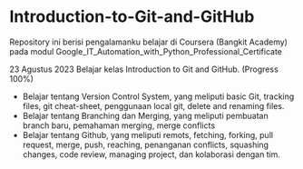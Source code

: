 # Introduction-to-Git-and-GitHub
Repository ini berisi pengalamanku belajar di Coursera (Bangkit Academy) pada modul Google_IT_Automation_with_Python_Professional_Certificate

23 Agustus 2023 
Belajar kelas Introduction to Git and GitHub. (Progress 100%)
  * Belajar tentang Version Control System, yang meliputi basic Git, tracking files, git cheat-sheet, penggunaan local git, delete and renaming files.
  * Belajar tentang Branching dan Merging, yang meliputi pembuatan branch baru, pemahaman merging, merge conflicts
  * Belajar tentang Github, yang meliputi remots, fetching, forking, pull request, merge, push, reaching, penanganan conflicts, squashing changes, code review, managing project, dan kolaborasi dengan tim.
